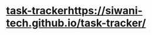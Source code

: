 # [task-tracker](https://siwani-tech.github.io/task-tracker/)https://siwani-tech.github.io/task-tracker/
